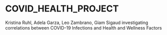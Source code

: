 # COVID_HEALTH_PROJECT
Kristina Ruhl, Adela Garza, Leo Zambrano, Giam Sigaud investigating correlations between COVID-19 Infections and Health and Wellness Factors
